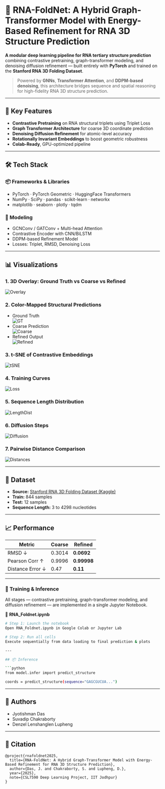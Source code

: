 
# 🧬 RNA-FoldNet: A Hybrid Graph-Transformer Model with Energy-Based Refinement for RNA 3D Structure Prediction

**A modular deep learning pipeline for RNA tertiary structure prediction** combining contrastive pretraining, graph-transformer modeling, and denoising diffusion refinement — built entirely with **PyTorch** and trained on the **Stanford RNA 3D Folding Dataset**.

> Powered by **GNNs**, **Transformer Attention**, and **DDPM-based denoising**, this architecture bridges sequence and spatial reasoning for high-fidelity RNA 3D structure prediction.

---

## 🚀 Key Features

- **Contrastive Pretraining** on RNA structural triplets using Triplet Loss
- **Graph Transformer Architecture** for coarse 3D coordinate prediction
- **Denoising Diffusion Refinement** for atomic-level accuracy
- **Rotationally Invariant Embeddings** to boost geometric robustness
- **Colab-Ready**, GPU-optimized pipeline

---

## 🛠️ Tech Stack

### 📦 Frameworks & Libraries
- PyTorch · PyTorch Geometric · HuggingFace Transformers
- NumPy · SciPy · pandas · scikit-learn · networkx
- matplotlib · seaborn · plotly · tqdm

### 🧠 Modeling
- GCNConv / GATConv + Multi-head Attention
- Contrastive Encoder with CNN/BiLSTM
- DDPM-based Refinement Model
- Losses: Triplet, RMSD, Denoising Loss

---

## 📊 Visualizations

### 1. **3D Overlay: Ground Truth vs Coarse vs Refined**
![Overlay](screenshots/overlay_gt_coarse_refined.jpeg)

### 2. **Color-Mapped Structural Predictions**
- Ground Truth  
  ![GT](screenshots/ground_truth.jpeg)
- Coarse Prediction  
  ![Coarse](screenshots/coarse_prediction.jpeg)
- Refined Output  
  ![Refined](screenshots/refined_prediction.jpeg)

### 3. **t-SNE of Contrastive Embeddings**
![tSNE](screenshots/tsne_embeddings.jpeg)

### 4. **Training Curves**
![Loss](screenshots/training_loss.jpeg)

### 5. **Sequence Length Distribution**
![LengthDist](screenshots/length_distribution.jpeg)

### 6. **Diffusion Steps**
![Diffusion](screenshots/diffusion_steps.jpeg)

### 7. **Pairwise Distance Comparison**
![Distances](screenshots/pairwise_comparison.jpeg)

---

## 📁 Dataset

- **Source:** [Stanford RNA 3D Folding Dataset (Kaggle)](https://www.kaggle.com/competitions/stanford-rna-3d-folding)
- **Train:** 844 samples
- **Test:** 12 samples
- **Sequence Length:** 3 to 4298 nucleotides

---

## 📈 Performance

| Metric             | Coarse  | Refined |
|--------------------|---------|---------|
| RMSD ↓            | 0.3014  | **0.0692** |
| Pearson Corr ↑    | 0.9996  | **0.99998** |
| Distance Error ↓  | 0.47    | **0.11**   |

---

### 🧪 Training & Inference

All stages — contrastive pretraining, graph-transformer modeling, and diffusion refinement — are implemented in a single Jupyter Notebook.

📘 **RNA_Foldnet.ipynb**

```bash
# Step 1: Launch the notebook
Open RNA_Foldnet.ipynb in Google Colab or Jupyter Lab

# Step 2: Run all cells
Execute sequentially from data loading to final prediction & plots

---

## 📦 Inference

```python
from model.infer import predict_structure

coords = predict_structure(sequence="GAGCGUCUA...")
```

---

## 📌 Authors

- Jyotishman Das  
- Suvadip Chakraborty   
- Denzel Lenshanglen Lupheng 

---

## 🏁 Citation

```
@project{rnafoldnet2025,
  title={RNA-FoldNet: A Hybrid Graph-Transformer Model with Energy-Based Refinement for RNA 3D Structure Prediction},
  author={Das, J. and Chakraborty, S. and Lupheng, D.},
  year={2025},
  note={CSL7590 Deep Learning Project, IIT Jodhpur}
}
```
